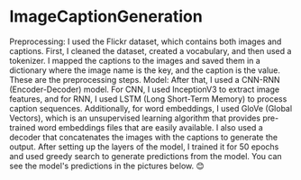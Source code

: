 # ImageCaptionGeneration
Preprocessing:
I used the Flickr dataset, which contains both images and captions. First, I cleaned the dataset, created a vocabulary, and then used a tokenizer. I mapped the captions to the images and saved them in a dictionary where the image name is the key, and the caption is the value. These are the preprocessing steps.
Model:
After that, I used a CNN-RNN (Encoder-Decoder) model. For CNN, I used InceptionV3 to extract image features, and for RNN, I used LSTM (Long Short-Term Memory) to process caption sequences. Additionally, for word embeddings, I used GloVe (Global Vectors), which is an unsupervised learning algorithm that provides pre-trained word embeddings files that are easily available. I also used a decoder that concatenates the images with the captions to generate the output.
After setting up the layers of the model, I trained it for 50 epochs and used greedy search to generate predictions from the model. You can see the model's predictions in the pictures below. 😊
